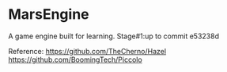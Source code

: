 # MarsEngine
A game engine built for learning.
Stage#1:up to commit e53238d

Reference: https://github.com/TheCherno/Hazel
           https://github.com/BoomingTech/Piccolo
